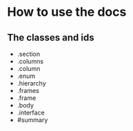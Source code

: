 # How to use the docs

## The classes and ids
- .section
- .columns
- .column
- .enum
- .hierarchy
- .frames
- .frame
- .body
- .interface
- #summary
